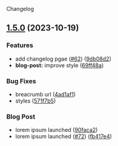 Changelog
## [1.5.0](https://github.com/njfamirm/njfamirm.ir/compare/v1.4.0...v1.5.0) (2023-10-19)


### Features

* add changelog pgae ([#62](https://github.com/njfamirm/njfamirm.ir/issues/62)) ([9db08d2](https://github.com/njfamirm/njfamirm.ir/commit/9db08d266bb7f50007ade97f976fdaa5b151a853))
* **blog-post:** improve style ([69ff48a](https://github.com/njfamirm/njfamirm.ir/commit/69ff48afd6a9c747d27a274592ed45f90da8060c))


### Bug Fixes

* breacrumb url ([4ad1af1](https://github.com/njfamirm/njfamirm.ir/commit/4ad1af1970862ddead516beaf8a6fec0d2c47a4c))
* styles ([571f7b5](https://github.com/njfamirm/njfamirm.ir/commit/571f7b5f2352d604bd10dfb79522491d64d7a5b0))


### Blog Post

* lorem ipsum launched ([90faca2](https://github.com/njfamirm/njfamirm.ir/commit/90faca25ebc8dd8372d4ab75e4cdc2ebfc95bb8c))
* lorem ipsum launched ([#72](https://github.com/njfamirm/njfamirm.ir/issues/72)) ([fb417e4](https://github.com/njfamirm/njfamirm.ir/commit/fb417e4ada18ce5d2f7591f298b02b32370bcd79))

